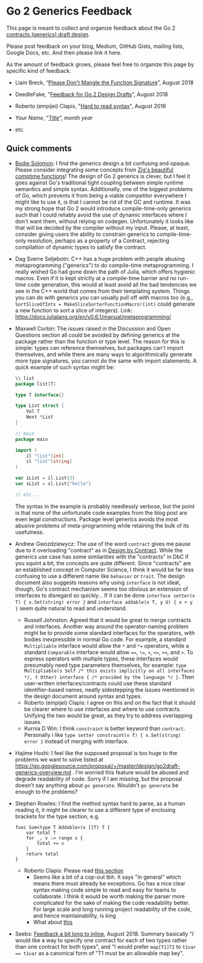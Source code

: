 # Go 2 Generics Feedback

This page is meant to collect and organize feedback about the Go 2 [contracts (generics) draft design](https://go.googlesource.com/proposal/+/master/design/go2draft-generics-overview.md).

Please post feedback on your blog, Medium, GitHub Gists, mailing lists, Google Docs, etc. And then please link it here.

As the amount of feedback grows, please feel free to organize this page by specific kind of feedback.

 - Liam Breck, “[Please Don't Mangle the Function Signature](https://gist.github.com/networkimprov/7c1f311f26852bc912765e4110af062b)”, August 2018

- DeedleFake, "[Feedback for Go 2 Design Drafts](https://deedlefake.com/2018/08/feedback-for-go-2-design-drafts/)", August 2018

- Roberto (empijei) Clapis, "[Hard to read syntax](https://gist.github.com/empijei/a9665ac5e3059671be229acee8826798)", August 2018

 - _Your Name_, “[_Title_](#URL)”, _month year_

 - etc.


## Quick comments

 - [Bodie Solomon](https://github.com/binary132): I find the generics design a bit confusing and opaque.  Please consider integrating some concepts from [Zig's beautiful comptime functions](https://news.ycombinator.com/item?id=13761571)!  The design of Go 2 generics is clever, but I feel it goes against Go's traditional tight coupling between simple runtime semantics and simple syntax.  Additionally, one of the biggest problems of Go, which prevents it from being a viable competitor everywhere I might like to use it, is that I cannot be rid of the GC and runtime.  It was my strong hope that Go 2 would introduce compile-time-only generics such that I could reliably avoid the use of dynamic interfaces where I don't want them, without relying on codegen.  Unfortunately it looks like that will be decided by the compiler without my input.  Please, at least, consider giving users the ability to constrain generics to compile-time-only resolution, perhaps as a property of a Contract, rejecting compilation of dynamic types to satisfy the contract.

 - Dag Sverre Seljebotn: C++ has a huge problem with people abusing metaprogramming ("generics") to do compile-time metaprogramming. I really wished Go had gone down the path of Julia, which offers hygienic macros. Even if it is kept strictly at a compile-time barrier and no run-time code generation, this would at least avoid all the bad tendencies we see in the C++ world that comes from their templating system. Things you can do with generics you can usually pull off with macros too (e.g., `SortSliceOfInts = MakeSliceSorterFunctionMacro!(int)` could generate a new function to sort a slice of integers). Link: https://docs.julialang.org/en/v0.6.1/manual/metaprogramming/

 - Maxwell Corbin: The issues raised in the Discussion and Open Questions section all could be avoided by defining generics at the package rather than the function or type level. The reason for this is simple: types can reference themselves, but packages can't import themselves, and while there are many ways to algorithmically generate more type signatures, you cannot do the same with import statements. A quick example of such syntax might be:
    
    ```go
    \\ list
    package list[T]
    
    type T interface{}
    
    type List struct {
        Val T
        Next *List
    }
    
    // main
    package main
    
    import (
        il "list"[int]
        sl "list"[string]
    )
    
    var iList = il.List{3}
    var sList = sl.List{"hello"}
    
    // etc...
    ```
    
    The syntax in the example is probably needlessly verbose, but the point is that none of the unfortunate code examples from the blog post are even legal constructions. Package level generics avoids the most abusive problems of meta-programming while retaining the bulk of its usefulness.

 - Andrew Gwozdziewycz: The use of the word `contract` gives me pause due to it overloading "contract" as in [Design by Contract](https://en.wikipedia.org/wiki/Design_by_contract). While the generics use case has some similarities with the "contracts" in DbC if you squint a bit, the concepts are quite different. Since "contracts" are an established concept in Computer Science, I think it would be far less confusing to use a different name like `behavior` or `trait`. The design document also suggests reasons why using `interface` is not ideal, though, Go's contract mechanism seems too obvious an extension of interfaces to disregard so quickly... If it can be done `interface setter(x T) { x.Set(string) error }` and `interface addable(x T, y U) { x + y }` seem quite natural to read and understand. 

    - Russell Johnston: Agreed that it would be great to merge contracts and interfaces. Another way around the operator-naming problem might be to provide some standard interfaces for the operators, with bodies inexpressible in normal Go code. For example, a standard `Multipliable` interface would allow the `*` and `*=` operators, while a standard `Comparable` interface would allow `==`, `!=`, `<`, `<=`, `>=`, and `>`. To express operators with multiple types, these interfaces would presumably need type parameters themselves, for example: `type Multipliable(s Self /* this exists implicitly on all interfaces */, t Other) interface { /* provided by the language */ }`. Then user-written interfaces/contracts could use these standard identifier-based names, neatly sidestepping the issues mentioned in the design document around syntax and types.
    - Roberto (empijei) Clapis: I agree on this and on the fact that it should be clearer where to use interfaces and where to use contracts. Unifying the two would be great, as they try to address overlapping issues.
    - Kurnia D Win: I think `constraint` is better keyword than `contract`. Personally i like `type setter constraint(x T) { x.Set(string) error }` instead of merging with interface.

- Hajime Hoshi: I feel like the supposed proposal is too huge to the problems we want to solve listed at https://go.googlesource.com/proposal/+/master/design/go2draft-generics-overview.md . I'm worried this feature would be abused and degrade readability of code. Sorry if I am missing, but the proposal doesn't say anything about `go generate`. Wouldn't `go generate` be enough to the problems?

- Stephen Rowles: I find the method syntax hard to parse, as a human reading it, it might be clearer to use a different type of enclosing brackets for the type section, e.g.

   ```
   func Sum<type T Addable>(x []T) T {
       var total T
       for _, v := range x {
           total += v
       }
       return total
   }
   ```
   - Roberto Clapis: Please read [this section](https://go.googlesource.com/proposal/+/master/design/go2draft-contracts.md#why-not-use-like-c_and-java)
      - Seems like a bit of a cop-out tbh. It says "in general" which means there must already be exceptions. Go has a nice clear syntax making code simple to read and easy for teams to collaborate. I think it would be worth making the parser more complicated for the sake of making the code readability better. For large scale and long running project readability of the code, and hence maintainability, is king
      - What about [this](https://gist.github.com/empijei/a9665ac5e3059671be229acee8826798)

- Seebs: [Feedback a bit long to inline](https://gist.github.com/seebs/8f943b8b15a8c63c28c7f6f4e5ca6c53), August 2018. Summary basically "I would like a way to specify one contract for each of two types rather than one contract for both types", and "I would prefer `map[T1]T2` to `t1var == t1var` as a canonical form of "T1 must be an allowable map key".